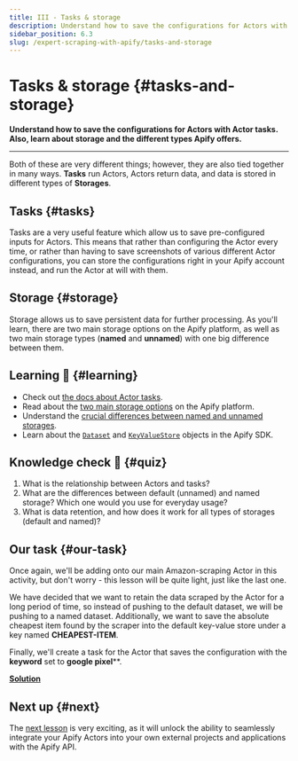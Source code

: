 ```yaml
---
title: III - Tasks & storage
description: Understand how to save the configurations for Actors with Actor tasks. Also, learn about storage and the different types Apify offers.
sidebar_position: 6.3
slug: /expert-scraping-with-apify/tasks-and-storage
---
```


# Tasks & storage {#tasks-and-storage}

**Understand how to save the configurations for Actors with Actor tasks. Also, learn about storage and the different types Apify offers.**

---

Both of these are very different things; however, they are also tied together in many ways. **Tasks** run Actors, Actors return data, and data is stored in different types of **Storages**.

## Tasks {#tasks}

Tasks are a very useful feature which allow us to save pre-configured inputs for Actors. This means that rather than configuring the Actor every time, or rather than having to save screenshots of various different Actor configurations, you can store the configurations right in your Apify account instead, and run the Actor at will with them.

## Storage {#storage}

Storage allows us to save persistent data for further processing. As you'll learn, there are two main storage options on the Apify platform, as well as two main storage types (**named** and **unnamed**) with one big difference between them.

## Learning 🧠 {#learning}

- Check out [the docs about Actor tasks](/platform/actors/running/tasks).
- Read about the [two main storage options](/platform/storage#dataset) on the Apify platform.
- Understand the [crucial differences between named and unnamed storages](/platform/storage/usage#named-and-unnamed-storages).
- Learn about the [`Dataset`](/sdk/js/reference/class/Dataset) and [`KeyValueStore`](/sdk/js/reference/class/KeyValueStore) objects in the Apify SDK.

## Knowledge check 📝 {#quiz}

1. What is the relationship between Actors and tasks?
2. What are the differences between default (unnamed) and named storage? Which one would you use for everyday usage?
3. What is data retention, and how does it work for all types of storages (default and named)?

## Our task {#our-task}

Once again, we'll be adding onto our main Amazon-scraping Actor in this activity, but don't worry - this lesson will be quite light, just like the last one.

We have decided that we want to retain the data scraped by the Actor for a long period of time, so instead of pushing to the default dataset, we will be pushing to a named dataset. Additionally, we want to save the absolute cheapest item found by the scraper into the default key-value store under a key named **CHEAPEST-ITEM**.

Finally, we'll create a task for the Actor that saves the configuration with the **keyword** set to **google pixel****.

[**Solution**](./solutions/using_storage_creating_tasks.md)

## Next up {#next}

The [next lesson](./apify_api_and_client.md) is very exciting, as it will unlock the ability to seamlessly integrate your Apify Actors into your own external projects and applications with the Apify API.
